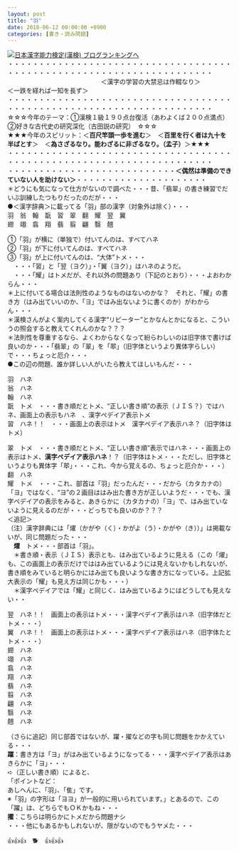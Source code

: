 ```yaml
---
layout: post
title: "羽"
date: 2018-06-12 00:00:00 +0900
categories: [書き・読み問題]
---
```


[![](/syuusyuu9701/assets/images/羽-br_c_3028_1.gif)](http://blog.with2.net/link.php?1659096:3028 "日本漢字能力検定(漢検) ブログランキングへ")[日本漢字能力検定(漢検) ブログランキングへ](http://blog.with2.net/link.php?1659096:3028)  
・・・・・・・・・・・・・・・・・・・・・・・・・・・・・・・・・・・・・・・・・・・・・・・・・・・・・・・・・・・・・・・・・・・・・  
　　　　　　　　　　　　　　　＜漢字の学習の大禁忌は作輟なり＞　　　　　＜一跌を経れば一知を長ず＞　　　　　  
・・・・・・・・・・・・・・・・・・・・・・・・・・・・・・・・・・・・・・・・・・・・・・・・・・・・・・・・・・・・・・・・・・・・・  
☆☆☆今年のテーマ：①漢検１級１９０点台復活（あわよくば２００点満点）　②好きな古代史の研究深化（古田説の研究）　☆☆☆  
★★★今年のスピリット：＜**百尺竿頭一歩を進む**＞　＜**百里を行く者は九十を半ばとす**＞　＜**為さざるなり。能わざるに非ざるなり。（孟子）**＞★★★  
・・・・・・・・・・・・・・・・・・・・・・・・・・・・・・・・・・・・・・・・・・・・・・・・・・・・・・・・・・・・・・・・・・・・・  
・・・・・・・・・・・・・・・・・・・・・・・・・・・**＜偶然は準備のできていない人を助けない＞**・・・・・・・・・・・・・・・・・・・・・  
＊どうにも気になって仕方がないので調べた・・・昔、「翡翠」の書き練習でだいぶ訓練したつもりだったのだが・・・  
●＜漢字辞典＞に載ってる「羽」部の漢字（対象外は除く）・・・  
羽　翁　翰　翫　習　翠　翻　耀　翌　翼  
翅　翊　翕　翔　翡　翦　翩　翳　翹  
  
①「羽」が横に（単独で）付いてんのは、すべてハネ  
②「羽」が下に付いてんのは、すべてハネ  
③「羽」が上に付いてんのは、“大体”トメ・・・  
　・・・「習」と「翌（ヨク）」・「翼（ヨク）」はハネのようだ。  
　・・・「耀」はトメだが、それ以外の問題あり（下記のとおり）・・・よおわからん・・・  
＊上に付いてる場合は法則性のようなものはないのかな？　それと、「耀」の書き方（はみ出ていいのか、「ヨ」ではみ出ないように書くのか）がわからん・・・  
＊漢検さんがよく案内してくる漢字“リピーター”とかなんとかになると、こういうの照会すると教えてくれんのかな？？？  
＊法則性を尊重するなら、よくわからなくなって紛らわしいのは旧字体で書けば良いのか・・・「翡翠」の「翠」を「翆」（旧字体というより異体字らしい）で・・・ちょっと厄介・・・  
●この辺の問題、誰か詳しい人がいたら教えてほしいもんだ・・・  
  
羽　ハネ  
翁　ハネ  
翰　ハネ  
翫　トメ　・・・書き順だとトメ、“正しい書き順”の表示（ＪＩＳ？）ではハネ、画面上の表示もハネ　、漢字ペデイア表示トメ  
習　ハネ！！　・・・画面上の表示はトメ　漢字ペデイア表示ハネ？（旧字体はトメ）  
  
翠　トメ　・・・書き順だとトメ、“正しい書き順”表示ではハネ・・・画面上の表示はトメ、**漢字ペデイア表示ハネ**！？（旧字体はトメ・・・ただし、旧字体というよりも異体字「翆」・・・これ、今から覚えるの、ちょっと厄介か・・・）  
翻　ハネ  
耀　トメ　・・・これ、部首は「羽」だったんだ・・・だから（カタカナの）「ヨ」ではなく、“ヨ”の２画目ははみ出た書き方が正しいようだ・・・でも、漢字ペデイアの表示をみると、あきらかに（カタカナの）「ヨ」で、はみ出ていないように見えるのだが・・・どっちでも良いのか？？？  
＜追記＞  
（注）漢字辞典には「燿（かがや（く）・かがよ（う）・かがや（き））」は掲載ないが、同じ問題だった・・・  
　**燿**　トメ・・・部首は「羽」。  
　＊書き順・表示（ＪＩＳ）表示とも、はみ出ているように見える（この「燿」も、この画面上の表示だけでははみ出ているようには見えないかもしれないが、書き順をみていると明らかにはみ出ても良いような書き方になっている。上記拡大表示の「耀」も見え方は同じかも・・・）  
　＊漢字ペデイアでは「耀」と同じく、はみ出ているようにはどうしても見えない・・  
  
翌　ハネ！！　画面上の表示はトメ・・・漢字ペデイア表示はハネ（旧字体だとトメ・・・）  
翼　ハネ！！　画面上の表示はトメ・・・漢字ペデイア表示はハネ（旧字体たとトメ・・・）  
翅　ハネ  
翊　ハネ  
翕　ハネ  
翔　ハネ  
翡　ハネ  
翦　ハネ  
翩　ハネ  
翳　ハネ  
翹　ハネ  
  
（さらに追記）同じ部首ではないが、躍・擢などの字も同じ問題をかかえている・・・  
**躍**：書き方は「ヨ」がはみ出ているようになってる・・・漢字ペデイア表示はあきらかに「ヨ」・・・  
➪（正しい書き順）によると、  
「ポイントなど：  
あしへんに、「羽」、「隹」です。  
※「羽」の字形は「ヨヨ」が一般的に用いられています。」とあるので、この「躍」は、どちらでもＯＫかもね・・・  
**擢**：こちらは明らかにトメだから問題ナシ  
・・・他にもあるかもしれないが、限がないのでもうヤメた・・・  
  
👍👍👍　🐕　👍👍👍